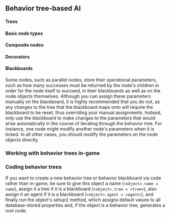 ## Behavior tree-based AI





#### Trees





#### Basic node types





#### Composite nodes





#### Decorators





#### Blackboards






Some nodes, such as parallel nodes, store their operational parameters,
such as how many successes must be returned by the node's children in order
for the node itself to succeed, in their blackboards as well as on the node
objects themselves. Although you can assign these parameters manually on
the blackboard, it is highly recommended that you do not, as any changes
to the tree that the blackboard maps onto will require the blackboard to
be reset, thus overriding your manual assignments. Instead, only use the
blackboard to make changes to the parameters that would arise automatically
in the course of iterating through the behavior tree. For instance, one
node might modify another node's parameters when it is ticked. In all other
cases, you should modify the parameters on the node objects directly.



### Working with behavior trees in-game
















### Coding behavior trees

If you want to create a new behavior tree or behavior blackboard via code
rather than in-game, be sure to give this object a name 
(```<object>.name = name```), assign it a tree if it is a blackboard
(```<object>.tree = <tree>```), also assign it an agent if it is a blackboard
(```<object>.agent = <agent>```), and finally run the object's setup()
method, which assigns default values to all database-stored properties and,
if the object is a behavior tree, generates a root node.










